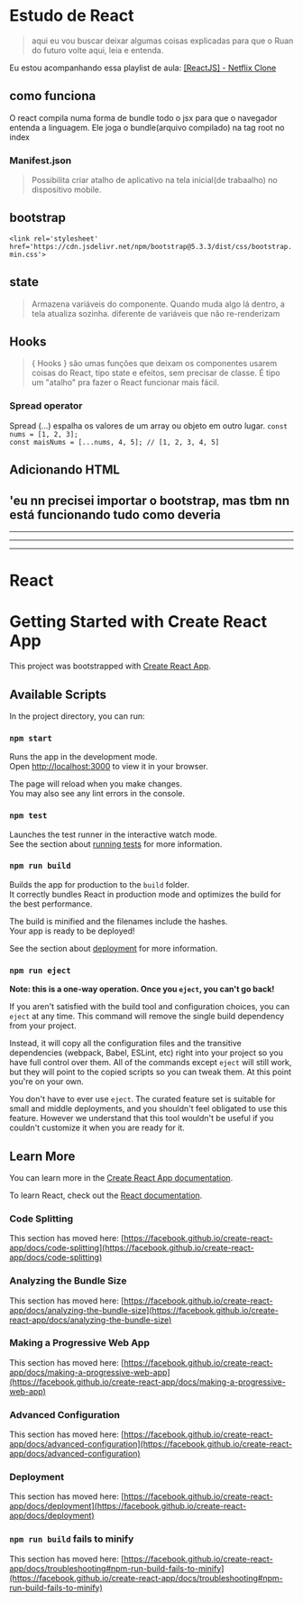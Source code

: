 # Estudo de React
 > aqui eu vou buscar deixar algumas coisas explicadas para que o Ruan do futuro volte aqui, leia e entenda.

Eu estou acompanhando essa playlist de aula: [[ReactJS] - Netflix Clone](https://www.youtube.com/playlist?list=PL_Axpn7FrXHSqH662YsTVbsbbqPQkrbhH)

## como funciona

O react compila numa forma de bundle todo o jsx para que o navegador entenda a linguagem. Ele joga o bundle(arquivo compilado) na tag root no index

### Manifest.json

> Possibilita criar atalho de aplicativo na tela inicial(de trabaalho) no dispositivo mobile.

## bootstrap

`<link rel='stylesheet' href='https://cdn.jsdelivr.net/npm/bootstrap@5.3.3/dist/css/bootstrap.min.css'>`

## state 

> Armazena variáveis do componente. Quando muda algo lá dentro, a tela atualiza sozinha. diferente de variáveis que não re-renderizam

## Hooks

> { Hooks } são umas funções que deixam os componentes usarem coisas do React, tipo state e efeitos, sem precisar de classe. É tipo um "atalho" pra fazer o React funcionar mais fácil.

### Spread operator

Spread (...) espalha os valores de um array ou objeto em outro lugar.
`const nums = [1, 2, 3];` <br> 
`const maisNums = [...nums, 4, 5]; // [1, 2, 3, 4, 5]`

## Adicionando HTML

'eu nn precisei importar o bootstrap, mas tbm nn está funcionando tudo como deveria
---
---
---
---
# React

# Getting Started with Create React App

This project was bootstrapped with [Create React App](https://github.com/facebook/create-react-app).

## Available Scripts

In the project directory, you can run:

### `npm start`

Runs the app in the development mode.\
Open [http://localhost:3000](http://localhost:3000) to view it in your browser.

The page will reload when you make changes.\
You may also see any lint errors in the console.

### `npm test`

Launches the test runner in the interactive watch mode.\
See the section about [running tests](https://facebook.github.io/create-react-app/docs/running-tests) for more information.

### `npm run build`

Builds the app for production to the `build` folder.\
It correctly bundles React in production mode and optimizes the build for the best performance.

The build is minified and the filenames include the hashes.\
Your app is ready to be deployed!

See the section about [deployment](https://facebook.github.io/create-react-app/docs/deployment) for more information.

### `npm run eject`

**Note: this is a one-way operation. Once you `eject`, you can't go back!**

If you aren't satisfied with the build tool and configuration choices, you can `eject` at any time. This command will remove the single build dependency from your project.

Instead, it will copy all the configuration files and the transitive dependencies (webpack, Babel, ESLint, etc) right into your project so you have full control over them. All of the commands except `eject` will still work, but they will point to the copied scripts so you can tweak them. At this point you're on your own.

You don't have to ever use `eject`. The curated feature set is suitable for small and middle deployments, and you shouldn't feel obligated to use this feature. However we understand that this tool wouldn't be useful if you couldn't customize it when you are ready for it.

## Learn More

You can learn more in the [Create React App documentation](https://facebook.github.io/create-react-app/docs/getting-started).

To learn React, check out the [React documentation](https://reactjs.org/).

### Code Splitting

This section has moved here: [https://facebook.github.io/create-react-app/docs/code-splitting](https://facebook.github.io/create-react-app/docs/code-splitting)

### Analyzing the Bundle Size

This section has moved here: [https://facebook.github.io/create-react-app/docs/analyzing-the-bundle-size](https://facebook.github.io/create-react-app/docs/analyzing-the-bundle-size)

### Making a Progressive Web App

This section has moved here: [https://facebook.github.io/create-react-app/docs/making-a-progressive-web-app](https://facebook.github.io/create-react-app/docs/making-a-progressive-web-app)

### Advanced Configuration

This section has moved here: [https://facebook.github.io/create-react-app/docs/advanced-configuration](https://facebook.github.io/create-react-app/docs/advanced-configuration)

### Deployment

This section has moved here: [https://facebook.github.io/create-react-app/docs/deployment](https://facebook.github.io/create-react-app/docs/deployment)

### `npm run build` fails to minify

This section has moved here: [https://facebook.github.io/create-react-app/docs/troubleshooting#npm-run-build-fails-to-minify](https://facebook.github.io/create-react-app/docs/troubleshooting#npm-run-build-fails-to-minify)
